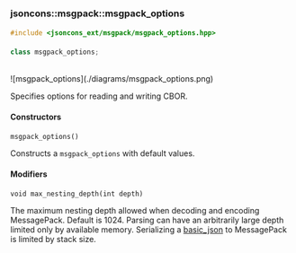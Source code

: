 ### jsoncons::msgpack::msgpack_options

```c++
#include <jsoncons_ext/msgpack/msgpack_options.hpp>

class msgpack_options;
```

<br>
![msgpack_options](./diagrams/msgpack_options.png)
<br>

Specifies options for reading and writing CBOR.

#### Constructors

    msgpack_options()
Constructs a `msgpack_options` with default values. 

#### Modifiers

    void max_nesting_depth(int depth)
The maximum nesting depth allowed when decoding and encoding MessagePack. 
Default is 1024. Parsing can have an arbitrarily large depth
limited only by available memory. Serializing a [basic_json](../basic_json.md) to
MessagePack is limited by stack size.

